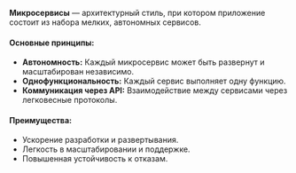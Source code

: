 
**Микросервисы** — архитектурный стиль, при котором приложение состоит из набора мелких, автономных сервисов.

#### Основные принципы:

- **Автономность:** Каждый микросервис может быть развернут и масштабирован независимо.
- **Однофункциональность:** Каждый сервис выполняет одну функцию.
- **Коммуникация через API:** Взаимодействие между сервисами через легковесные протоколы.

#### Преимущества:

- Ускорение разработки и развертывания.
- Легкость в масштабировании и поддержке.
- Повышенная устойчивость к отказам.